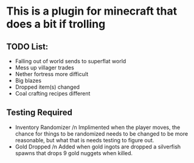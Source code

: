 # This is a plugin for minecraft that does a bit if trolling

## TODO List:
* Falling out of world sends to superflat world
* Mess up villager trades
* Nether fortress more difficult
* Big blazes
* Dropped item(s) changed
* Coal crafting recipes different

## Testing Required
* Inventory Randomizer
/n Implimented when the player moves, the chance for things to be randomized needs to be changed to be more reasonable, but what that is needs testing to figure out.
* Gold Dropped
/n Added when gold ingots are dropped a silverfish spawns that drops 9 gold nuggets when killed.